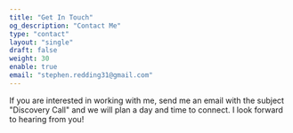 ```yaml
---
title: "Get In Touch"
og_description: "Contact Me"
type: "contact"
layout: "single"
draft: false
weight: 30
enable: true
email: "stephen.redding31@gmail.com"
---
```

If you are interested in working with me, send me an email with the subject "Discovery Call" and we will plan a day and time to connect. I look forward to hearing from you!

